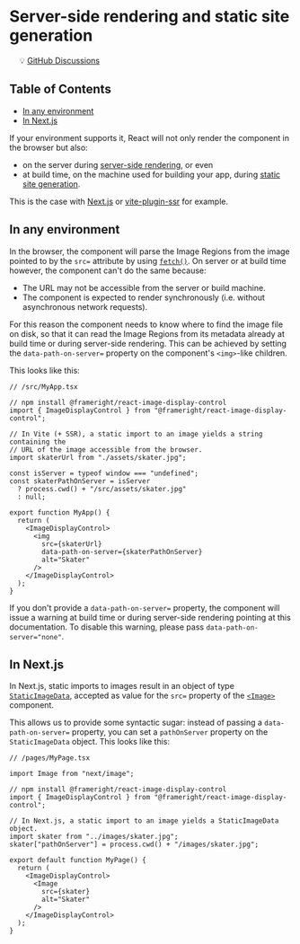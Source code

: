 # Server-side rendering and static site generation

&emsp; :bulb: [GitHub Discussions](https://github.com/Frameright/react-image-display-control/discussions)

## Table of Contents

<!-- toc -->

- [In any environment](#in-any-environment)
- [In Next.js](#in-nextjs)

<!-- tocstop -->

If your environment supports it, React will not only render the component in the
browser but also:

* on the server during
  [server-side rendering](https://nextjs.org/docs/pages/building-your-application/rendering/server-side-rendering),
  or even
* at build time, on the machine used for building your app, during
  [static site generation](https://nextjs.org/docs/pages/building-your-application/rendering/static-site-generation).

This is the case with [Next.js](https://nextjs.org/) or
[vite-plugin-ssr](https://vite-plugin-ssr.com/) for example.

## In any environment

In the browser, the component will parse the Image Regions from the image
pointed to by the `src=` attribute by using
[`fetch()`](https://developer.mozilla.org/en-US/docs/Web/API/fetch). On server
or at build time however, the component can't do the same because:

* The URL may not be accessible from the server or build machine.
* The component is expected to render synchronously (i.e. without asynchronous
  network requests).

For this reason the component needs to know where to find the image file on
disk, so that it can read the Image Regions from its metadata already at
build time or during server-side rendering. This can be achieved by setting
the `data-path-on-server=` property on the component's `<img>`-like children.

This looks like this:

```tsx
// /src/MyApp.tsx

// npm install @frameright/react-image-display-control
import { ImageDisplayControl } from "@frameright/react-image-display-control";

// In Vite (+ SSR), a static import to an image yields a string containing the
// URL of the image accessible from the browser.
import skaterUrl from "./assets/skater.jpg";

const isServer = typeof window === "undefined";
const skaterPathOnServer = isServer
  ? process.cwd() + "/src/assets/skater.jpg"
  : null;

export function MyApp() {
  return (
    <ImageDisplayControl>
      <img
        src={skaterUrl}
        data-path-on-server={skaterPathOnServer}
        alt="Skater"
      />
    </ImageDisplayControl>
  );
}
```

If you don't provide a `data-path-on-server=` property, the component will issue
a warning at build time or during server-side rendering pointing at this
documentation. To disable this warning, please pass
`data-path-on-server="none"`.

## In Next.js

In Next.js, static imports to images result in an object of type
[`StaticImageData`](https://github.com/vercel/next.js/blob/canary/packages/next/src/client/image.tsx#L62),
accepted as value for the `src=` property of the
[`<Image>`](https://nextjs.org/docs/api-reference/next/image) component.

This allows us to provide some syntactic sugar: instead of passing a
`data-path-on-server=` property, you can set a `pathOnServer` property on the
`StaticImageData` object. This looks like this:

```tsx
// /pages/MyPage.tsx

import Image from "next/image";

// npm install @frameright/react-image-display-control
import { ImageDisplayControl } from "@frameright/react-image-display-control";

// In Next.js, a static import to an image yields a StaticImageData object.
import skater from "../images/skater.jpg";
skater["pathOnServer"] = process.cwd() + "/images/skater.jpg";

export default function MyPage() {
  return (
    <ImageDisplayControl>
      <Image
        src={skater}
        alt="Skater"
      />
    </ImageDisplayControl>
  );
}
```
